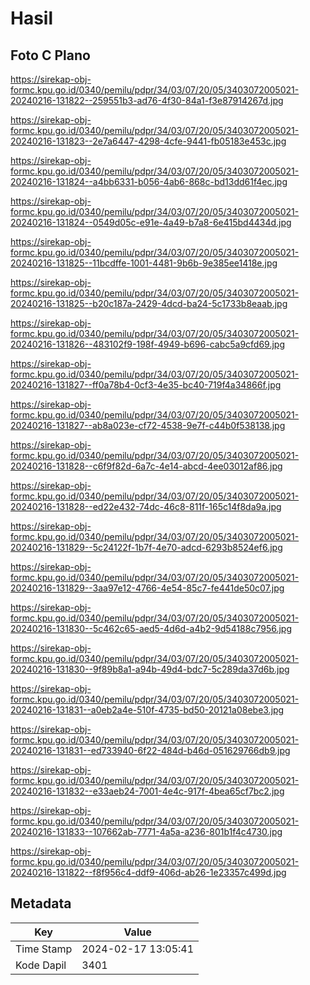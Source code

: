 # Hasil

## Foto C Plano

https://sirekap-obj-formc.kpu.go.id/0340/pemilu/pdpr/34/03/07/20/05/3403072005021-20240216-131822--259551b3-ad76-4f30-84a1-f3e87914267d.jpg

https://sirekap-obj-formc.kpu.go.id/0340/pemilu/pdpr/34/03/07/20/05/3403072005021-20240216-131823--2e7a6447-4298-4cfe-9441-fb05183e453c.jpg

https://sirekap-obj-formc.kpu.go.id/0340/pemilu/pdpr/34/03/07/20/05/3403072005021-20240216-131824--a4bb6331-b056-4ab6-868c-bd13dd61f4ec.jpg

https://sirekap-obj-formc.kpu.go.id/0340/pemilu/pdpr/34/03/07/20/05/3403072005021-20240216-131824--0549d05c-e91e-4a49-b7a8-6e415bd4434d.jpg

https://sirekap-obj-formc.kpu.go.id/0340/pemilu/pdpr/34/03/07/20/05/3403072005021-20240216-131825--11bcdffe-1001-4481-9b6b-9e385ee1418e.jpg

https://sirekap-obj-formc.kpu.go.id/0340/pemilu/pdpr/34/03/07/20/05/3403072005021-20240216-131825--b20c187a-2429-4dcd-ba24-5c1733b8eaab.jpg

https://sirekap-obj-formc.kpu.go.id/0340/pemilu/pdpr/34/03/07/20/05/3403072005021-20240216-131826--483102f9-198f-4949-b696-cabc5a9cfd69.jpg

https://sirekap-obj-formc.kpu.go.id/0340/pemilu/pdpr/34/03/07/20/05/3403072005021-20240216-131827--ff0a78b4-0cf3-4e35-bc40-719f4a34866f.jpg

https://sirekap-obj-formc.kpu.go.id/0340/pemilu/pdpr/34/03/07/20/05/3403072005021-20240216-131827--ab8a023e-cf72-4538-9e7f-c44b0f538138.jpg

https://sirekap-obj-formc.kpu.go.id/0340/pemilu/pdpr/34/03/07/20/05/3403072005021-20240216-131828--c6f9f82d-6a7c-4e14-abcd-4ee03012af86.jpg

https://sirekap-obj-formc.kpu.go.id/0340/pemilu/pdpr/34/03/07/20/05/3403072005021-20240216-131828--ed22e432-74dc-46c8-811f-165c14f8da9a.jpg

https://sirekap-obj-formc.kpu.go.id/0340/pemilu/pdpr/34/03/07/20/05/3403072005021-20240216-131829--5c24122f-1b7f-4e70-adcd-6293b8524ef6.jpg

https://sirekap-obj-formc.kpu.go.id/0340/pemilu/pdpr/34/03/07/20/05/3403072005021-20240216-131829--3aa97e12-4766-4e54-85c7-fe441de50c07.jpg

https://sirekap-obj-formc.kpu.go.id/0340/pemilu/pdpr/34/03/07/20/05/3403072005021-20240216-131830--5c462c65-aed5-4d6d-a4b2-9d54188c7956.jpg

https://sirekap-obj-formc.kpu.go.id/0340/pemilu/pdpr/34/03/07/20/05/3403072005021-20240216-131830--9f89b8a1-a94b-49d4-bdc7-5c289da37d6b.jpg

https://sirekap-obj-formc.kpu.go.id/0340/pemilu/pdpr/34/03/07/20/05/3403072005021-20240216-131831--a0eb2a4e-510f-4735-bd50-20121a08ebe3.jpg

https://sirekap-obj-formc.kpu.go.id/0340/pemilu/pdpr/34/03/07/20/05/3403072005021-20240216-131831--ed733940-6f22-484d-b46d-051629766db9.jpg

https://sirekap-obj-formc.kpu.go.id/0340/pemilu/pdpr/34/03/07/20/05/3403072005021-20240216-131832--e33aeb24-7001-4e4c-917f-4bea65cf7bc2.jpg

https://sirekap-obj-formc.kpu.go.id/0340/pemilu/pdpr/34/03/07/20/05/3403072005021-20240216-131833--107662ab-7771-4a5a-a236-801b1f4c4730.jpg

https://sirekap-obj-formc.kpu.go.id/0340/pemilu/pdpr/34/03/07/20/05/3403072005021-20240216-131822--f8f956c4-ddf9-406d-ab26-1e23357c499d.jpg


## Metadata

| Key        | Value               |
| ---------- | ------------------- |
| Time Stamp | 2024-02-17 13:05:41 |
| Kode Dapil | 3401                |



